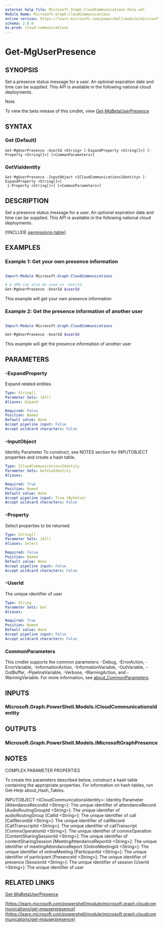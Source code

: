 ```yaml
---
external help file: Microsoft.Graph.CloudCommunications-help.xml
Module Name: Microsoft.Graph.CloudCommunications
online version: https://learn.microsoft.com/powershell/module/microsoft.graph.cloudcommunications/get-mguserpresence
schema: 2.0.0
ms.prod: cloud-communications
---
```


# Get-MgUserPresence

## SYNOPSIS
Set a presence status message for a user.
An optional expiration date and time can be supplied.
This API is available in the following national cloud deployments.

> [!NOTE]
> To view the beta release of this cmdlet, view [Get-MgBetaUserPresence](/powershell/module/Microsoft.Graph.Beta.CloudCommunications/Get-MgBetaUserPresence?view=graph-powershell-beta)

## SYNTAX

### Get (Default)
```
Get-MgUserPresence -UserId <String> [-ExpandProperty <String[]>] [-Property <String[]>] [<CommonParameters>]
```

### GetViaIdentity
```
Get-MgUserPresence -InputObject <ICloudCommunicationsIdentity> [-ExpandProperty <String[]>]
 [-Property <String[]>] [<CommonParameters>]
```

## DESCRIPTION
Set a presence status message for a user.
An optional expiration date and time can be supplied.
This API is available in the following national cloud deployments.

[!INCLUDE [permissions-table](~/../graphref/api-reference/v1.0/includes/permissions/presence-setstatusmessage.md)]

## EXAMPLES
### Example 1: Get your own presence information

```powershell

Import-Module Microsoft.Graph.CloudCommunications

# A UPN can also be used as -UserId.
Get-MgUserPresence -UserId $userId

```
This example will get your own presence information

### Example 2: Get the presence information of another user

```powershell

Import-Module Microsoft.Graph.CloudCommunications

Get-MgUserPresence -UserId $userId

```
This example will get the presence information of another user


## PARAMETERS

### -ExpandProperty
Expand related entities

```yaml
Type: String[]
Parameter Sets: (All)
Aliases: Expand

Required: False
Position: Named
Default value: None
Accept pipeline input: False
Accept wildcard characters: False
```

### -InputObject
Identity Parameter
To construct, see NOTES section for INPUTOBJECT properties and create a hash table.

```yaml
Type: ICloudCommunicationsIdentity
Parameter Sets: GetViaIdentity
Aliases:

Required: True
Position: Named
Default value: None
Accept pipeline input: True (ByValue)
Accept wildcard characters: False
```

### -Property
Select properties to be returned

```yaml
Type: String[]
Parameter Sets: (All)
Aliases: Select

Required: False
Position: Named
Default value: None
Accept pipeline input: False
Accept wildcard characters: False
```

### -UserId
The unique identifier of user

```yaml
Type: String
Parameter Sets: Get
Aliases:

Required: True
Position: Named
Default value: None
Accept pipeline input: False
Accept wildcard characters: False
```

### CommonParameters
This cmdlet supports the common parameters: -Debug, -ErrorAction, -ErrorVariable, -InformationAction, -InformationVariable, -OutVariable, -OutBuffer, -PipelineVariable, -Verbose, -WarningAction, and -WarningVariable. For more information, see [about_CommonParameters](http://go.microsoft.com/fwlink/?LinkID=113216).

## INPUTS

### Microsoft.Graph.PowerShell.Models.ICloudCommunicationsIdentity
## OUTPUTS

### Microsoft.Graph.PowerShell.Models.IMicrosoftGraphPresence
## NOTES
COMPLEX PARAMETER PROPERTIES

To create the parameters described below, construct a hash table containing the appropriate properties.
For information on hash tables, run Get-Help about_Hash_Tables.

INPUTOBJECT \<ICloudCommunicationsIdentity\>: Identity Parameter
  \[AttendanceRecordId \<String\>\]: The unique identifier of attendanceRecord
  \[AudioRoutingGroupId \<String\>\]: The unique identifier of audioRoutingGroup
  \[CallId \<String\>\]: The unique identifier of call
  \[CallRecordId \<String\>\]: The unique identifier of callRecord
  \[CallTranscriptId \<String\>\]: The unique identifier of callTranscript
  \[CommsOperationId \<String\>\]: The unique identifier of commsOperation
  \[ContentSharingSessionId \<String\>\]: The unique identifier of contentSharingSession
  \[MeetingAttendanceReportId \<String\>\]: The unique identifier of meetingAttendanceReport
  \[OnlineMeetingId \<String\>\]: The unique identifier of onlineMeeting
  \[ParticipantId \<String\>\]: The unique identifier of participant
  \[PresenceId \<String\>\]: The unique identifier of presence
  \[SessionId \<String\>\]: The unique identifier of session
  \[UserId \<String\>\]: The unique identifier of user

## RELATED LINKS
[Get-MgBetaUserPresence](/powershell/module/Microsoft.Graph.Beta.CloudCommunications/Get-MgBetaUserPresence?view=graph-powershell-beta)

[https://learn.microsoft.com/powershell/module/microsoft.graph.cloudcommunications/get-mguserpresence](https://learn.microsoft.com/powershell/module/microsoft.graph.cloudcommunications/get-mguserpresence)


